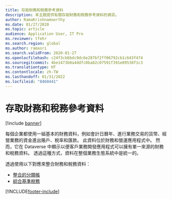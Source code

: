```yaml
---
title: 存取財務和稅務參考資料
description: 本主題提供有關存取財務和稅務參考資料的資訊。
author: RamaKrishnamoorthy
ms.date: 01/27/2020
ms.topic: article
audience: Application User, IT Pro
ms.reviewer: tfehr
ms.search.region: global
ms.author: ramasri
ms.search.validFrom: 2020-01-27
ms.openlocfilehash: c24f3cb6bdc9dc6e287bf2ff06792cb1c643f474
ms.sourcegitcommit: 4be1473b0a4ddfc0ba82c07591f391e89538f1c3
ms.translationtype: HT
ms.contentlocale: zh-TW
ms.lasthandoff: 01/31/2022
ms.locfileid: "8460441"
---
```

# <a name="access-to-finance-and-tax-reference-data"></a>存取財務和稅務參考資料

[!include [banner](../../includes/banner.md)]



每個企業都使用一組基本的財務資料，例如會計日曆年、進行業務交易的貨幣、經營業務的資金進出賬戶、稅率和匯款。 此資料位於財務和營運應用程式中。 然而，它在 Dataverse 中顯示以便客戶業務開發應用程式可以擁有單一來源的財務和稅務資料。 透過這種方式，資料在整個業務生態系統中是統一的。

透過使用以下對應來整合財務和稅務資料：

+ [整合的分類帳](ledger-mapping.md)
+ [綜合基準稅務](tax-mapping.md)

[!INCLUDE[footer-include](../../../../includes/footer-banner.md)]

